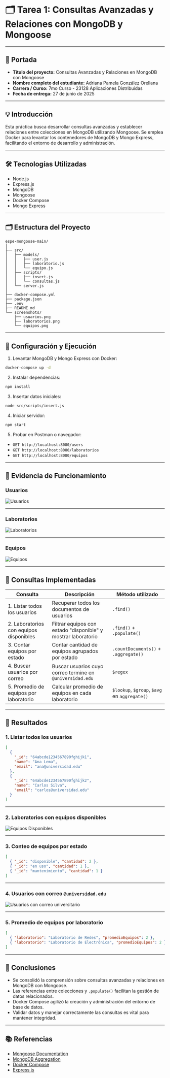 
# 🗂️ Tarea 1: Consultas Avanzadas y Relaciones con MongoDB y Mongoose

---

## 🧾 Portada

- **Título del proyecto:** Consultas Avanzadas y Relaciones en MongoDB con Mongoose  
- **Nombre completo del estudiante:** Adriana Pamela González Orellana  
- **Carrera / Curso:** 7mo Curso - 23128 Aplicaciones Distribuidas  
- **Fecha de entrega:** 27 de junio de 2025  

---

## 💡 Introducción

Esta práctica busca desarrollar consultas avanzadas y establecer relaciones entre colecciones en MongoDB utilizando Mongoose. Se emplea Docker para levantar los contenedores de MongoDB y Mongo Express, facilitando el entorno de desarrollo y administración.

---

## 🛠️ Tecnologías Utilizadas

- Node.js  
- Express.js  
- MongoDB  
- Mongoose  
- Docker Compose  
- Mongo Express  

---

## 🗂️ Estructura del Proyecto

```
espe-mongoose-main/
│
├── src/
│   ├── models/
│   │   ├── user.js
│   │   ├── laboratorio.js
│   │   └── equipo.js
│   ├── scripts/
│   │   ├── insert.js
│   │   └── consultas.js
│   └── server.js
│
├── docker-compose.yml
├── package.json
├── .env
├── README.md
└── screenshots/
    ├── usuarios.png
    ├── laboratorios.png
    └── equipos.png
```

---

## 🚀 Configuración y Ejecución

1. Levantar MongoDB y Mongo Express con Docker:

```bash
docker-compose up -d
```

2. Instalar dependencias:

```bash
npm install
```

3. Insertar datos iniciales:

```bash
node src/scripts/insert.js
```

4. Iniciar servidor:

```bash
npm start
```

5. Probar en Postman o navegador:

- `GET http://localhost:8080/users`
- `GET http://localhost:8080/laboratorios`
- `GET http://localhost:8080/equipos`

---

## 📸 Evidencia de Funcionamiento

### Usuarios

![Usuarios](https://github.com/Apgonzlez1/espe-mongose/blob/main/screenshots/usuarios.png?raw=true)

---

### Laboratorios

![Laboratorios](https://github.com/Apgonzlez1/espe-mongose/blob/main/screenshots/laboratorios.png?raw=true)

---

### Equipos

![Equipos](https://github.com/Apgonzlez1/espe-mongose/blob/main/screenshots/equipos.png?raw=true)

---

## 🔎 Consultas Implementadas

| Consulta | Descripción | Método utilizado |
|----------|-------------|-----------------|
| 1. Listar todos los usuarios | Recuperar todos los documentos de usuarios | `.find()` |
| 2. Laboratorios con equipos disponibles | Filtrar equipos con estado "disponible" y mostrar laboratorio | `.find()` + `.populate()` |
| 3. Contar equipos por estado | Contar cantidad de equipos agrupados por estado | `.countDocuments()` + `.aggregate()` |
| 4. Buscar usuarios por correo | Buscar usuarios cuyo correo termine en `@universidad.edu` | `$regex` |
| 5. Promedio de equipos por laboratorio | Calcular promedio de equipos en cada laboratorio | `$lookup`, `$group`, `$avg` en `aggregate()` |

---

## 📖 Resultados

### 1. Listar todos los usuarios

```json
[
  {
    "_id": "64abcde1234567890fghijk1",
    "name": "Ana Lema",
    "email": "ana@universidad.edu"
  },
  {
    "_id": "64abcde1234567890fghijk2",
    "name": "Carlos Silva",
    "email": "carlos@universidad.edu"
  }
]
```

---

### 2. Laboratorios con equipos disponibles

![Equipos Disponibles](https://github.com/Apgonzlez1/espe-mongose/blob/main/screenshots/equipos_disponibles.png?raw=true)

---

### 3. Conteo de equipos por estado

```json
[
  { "_id": "disponible", "cantidad": 2 },
  { "_id": "en uso", "cantidad": 1 },
  { "_id": "mantenimiento", "cantidad": 1 }
]
```

---

### 4. Usuarios con correo `@universidad.edu`

![Usuarios con correo universitario](https://github.com/Apgonzlez1/espe-mongose/blob/main/screenshots/usuarios_universidad.png?raw=true)

---

### 5. Promedio de equipos por laboratorio

```json
[
  { "laboratorio": "Laboratorio de Redes", "promedioEquipos": 2 },
  { "laboratorio": "Laboratorio de Electrónica", "promedioEquipos": 2 }
]
```

---

## 📝 Conclusiones

- Se consolidó la comprensión sobre consultas avanzadas y relaciones en MongoDB con Mongoose.  
- Las referencias entre colecciones y `.populate()` facilitan la gestión de datos relacionados.  
- Docker Compose agilizó la creación y administración del entorno de base de datos.  
- Validar datos y manejar correctamente las consultas es vital para mantener integridad.  

---

## 📚 Referencias

- [Mongoose Documentation](https://mongoosejs.com/docs/guide.html)  
- [MongoDB Aggregation](https://docs.mongodb.com/manual/aggregation/)  
- [Docker Compose](https://docs.docker.com/compose/)  
- [Express.js](https://expressjs.com/)
